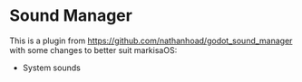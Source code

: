 # Sound Manager
This is a plugin from https://github.com/nathanhoad/godot_sound_manager with some changes to better suit markisaOS:

- System sounds
